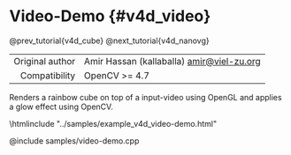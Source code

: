 # Video-Demo {#v4d_video}

@prev_tutorial{v4d_cube}
@next_tutorial{v4d_nanovg}

|    |    |
| -: | :- |
| Original author | Amir Hassan (kallaballa) <amir@viel-zu.org> |
| Compatibility | OpenCV >= 4.7 |

Renders a rainbow cube on top of a input-video using OpenGL and applies a glow effect using OpenCV.

\htmlinclude "../samples/example_v4d_video-demo.html"

@include samples/video-demo.cpp


